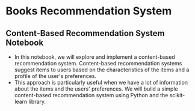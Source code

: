 # Books Recommendation System

## Content-Based Recommendation System Notebook
- In this notebook, we will explore and implement a content-based recommendation system. Content-based recommendation systems suggest items to users based on the characteristics of the items and a profile of the user's preferences.
- This approach is particularly useful when we have a lot of information about the items and the users' preferences. We will build a simple content-based recommendation system using Python and the scikit-learn library.

